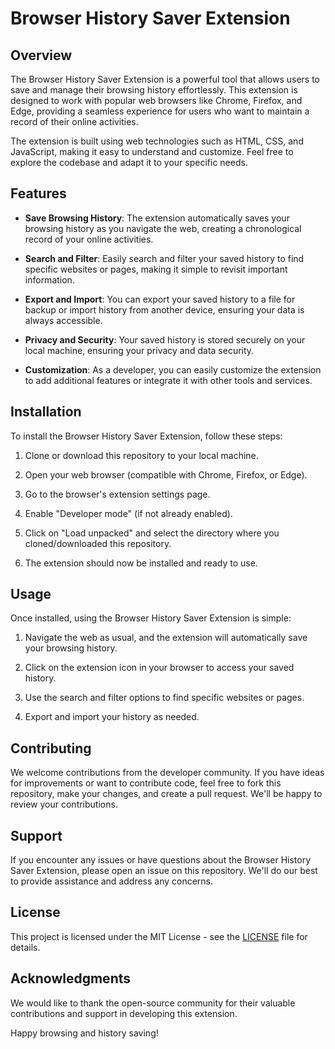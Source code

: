 # Browser History Saver Extension

## Overview

The Browser History Saver Extension is a powerful tool that allows users to save and manage their browsing history effortlessly. This extension is designed to work with popular web browsers like Chrome, Firefox, and Edge, providing a seamless experience for users who want to maintain a record of their online activities.

The extension is built using web technologies such as HTML, CSS, and JavaScript, making it easy to understand and customize. Feel free to explore the codebase and adapt it to your specific needs.

## Features

-   **Save Browsing History**: The extension automatically saves your browsing history as you navigate the web, creating a chronological record of your online activities.

-   **Search and Filter**: Easily search and filter your saved history to find specific websites or pages, making it simple to revisit important information.

-   **Export and Import**: You can export your saved history to a file for backup or import history from another device, ensuring your data is always accessible.

-   **Privacy and Security**: Your saved history is stored securely on your local machine, ensuring your privacy and data security.

-   **Customization**: As a developer, you can easily customize the extension to add additional features or integrate it with other tools and services.

## Installation

To install the Browser History Saver Extension, follow these steps:

1. Clone or download this repository to your local machine.

2. Open your web browser (compatible with Chrome, Firefox, or Edge).

3. Go to the browser's extension settings page.

4. Enable "Developer mode" (if not already enabled).

5. Click on "Load unpacked" and select the directory where you cloned/downloaded this repository.

6. The extension should now be installed and ready to use.

## Usage

Once installed, using the Browser History Saver Extension is simple:

1. Navigate the web as usual, and the extension will automatically save your browsing history.

2. Click on the extension icon in your browser to access your saved history.

3. Use the search and filter options to find specific websites or pages.

4. Export and import your history as needed.

## Contributing

We welcome contributions from the developer community. If you have ideas for improvements or want to contribute code, feel free to fork this repository, make your changes, and create a pull request. We'll be happy to review your contributions.

## Support

If you encounter any issues or have questions about the Browser History Saver Extension, please open an issue on this repository. We'll do our best to provide assistance and address any concerns.

## License

This project is licensed under the MIT License - see the [LICENSE](LICENSE) file for details.

## Acknowledgments

We would like to thank the open-source community for their valuable contributions and support in developing this extension.

Happy browsing and history saving!
